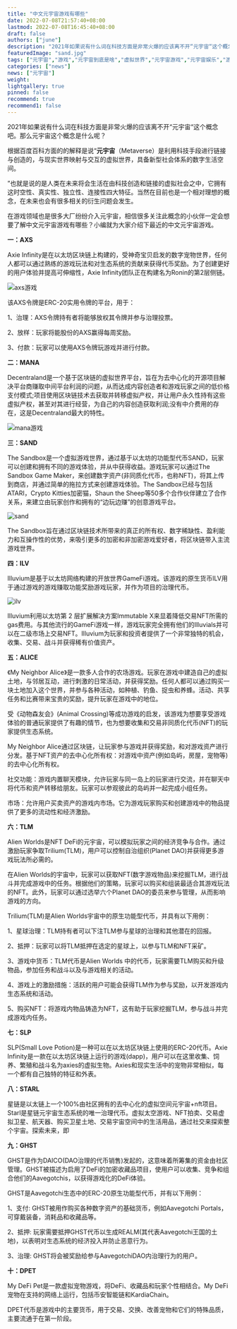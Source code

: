 ```yaml
---
title: "中文元宇宙游戏有哪些"
date: 2022-07-08T21:57:40+08:00
lastmod: 2022-07-08T16:45:40+08:00
draft: false
authors: ["june"]
description: "2021年如果说有什么词在科技方面是非常火爆的应该离不开“元宇宙“这个概念吧。那么元宇宙这个概念是什么呢？"
featuredImage: "sand.jpg"
tags: ["元宇宙","游戏","元宇宙到底是啥","虚拟世界","元宇宙游戏","元宇宙娱乐","游戏推荐"]
categories: ["news"]
news: ["元宇宙"]
weight: 
lightgallery: true
pinned: false
recommend: true
recommend1: false
---
```



2021年如果说有什么词在科技方面是非常火爆的应该离不开“元宇宙“这个概念吧。那么元宇宙这个概念是什么呢？

根据百度百科方面的的解释是说“**元宇宙**（Metaverse）是利用科技手段进行链接与创造的，与现实世界映射与交互的虚拟世界，具备新型社会体系的数字生活空间。

”也就是说的是人类在未来将会生活在由科技创造和链接的虚拟社会之中，它拥有这时空性、真实性、独立性、连接性四大特征。当然在目前也是一个相对理想的概念，在未来也会有很多相关的衍生问题会发生。

在游戏领域也是很多大厂纷纷介入元宇宙，相信很多关注此概念的小伙伴一定会想要了解中文元宇宙游戏有哪些？小编就为大家介绍下最近的中文元宇宙游戏。



**一：AXS** 

Axie Infinity是在以太坊区块链上构建的，受神奇宝贝启发的数字宠物世界，任何人都可以通过熟练的游戏玩法和对生态系统的贡献来获得代币奖励。为了创建更好的用户体验并提高可伸缩性，Axie Infinity团队正在构建名为Ronin的第2层侧链。

![axs游戏](axs.jpg)



该AXS令牌是ERC-20实用令牌的平台，用于：

1、治理：AXS令牌持有者将能够放权其令牌并参与治理投票。

2、放样：玩家将能股份的AXS赢得每周奖励。

3、付款：玩家可以使用AXS令牌玩游戏并进行付款。



**二：MANA** 

Decentraland是一个基于区块链的虚拟世界平台，旨在为去中心化的开源项目解决平台商赚取中间平台利润的问题，从而达成内容创造者和游戏玩家之间的低价格支付模式;项目使用区块链技术去获取并转移虚拟产权，并让用户永久性持有这些虚拟产权，甚至对其进行经营，为自己的内容创造获取利润;没有中介费用的存在，这是Decentraland最大的特性。

![mana游戏](mana.jpg) 



**三：SAND** 

The Sandbox是一个虚拟游戏世界，通过基于以太坊的功能型代币SAND，玩家可以创建和拥有不同的游戏体验，并从中获得收益。游戏玩家可以通过The Sandbox Game Maker，来创建数字资产(非同质化代币，也称NFT)，将其上传到商店，并通过简单的拖拉方式来创建游戏体验。The Sandbox已经与包括ATARI，Crypto Kitties加密猫，Shaun the Sheep等50多个合作伙伴建立了合作关系，来建立由玩家创作和拥有的“边玩边赚”的创意游戏平台。

![sand](sand.jpg) 

The Sandbox旨在通过区块链技术所带来的真正的所有权、数字稀缺性、盈利能力和互操作性的优势，来吸引更多的加密和非加密游戏爱好者，将区块链带入主流游戏世界。



**四：ILV** 

Illuvium是基于以太坊网络构建的开放世界GameFi游戏。该游戏的原生货币ILV用于通过游戏的游戏赚取功能奖励游戏玩家，并作为项目的治理代币。

![ilv](ilv.jpg) 

Illuvium利用以太坊第 2 层扩展解决方案Immutable X来显着降低交易NFT所需的gas费用。与其他流行的GameFi游戏一样，游戏玩家完全拥有他们的Illuvials并可以在二级市场上交易NFT。Illuvium为玩家和投资者提供了一个非常独特的机会，收集、交易、战斗并获得稀有价值资产。



**五：ALICE** 

《My Neighbor Alice》是一款多人合作的农场游戏。玩家在游戏中建造自己的虚拟土地，与邻居互动，进行刺激的日常活动，并获得奖励。任何人都可以通过购买一块土地加入这个世界，并参与各种活动，如种植、钓鱼、捉虫和养蜂。活动、共享任务和比赛带来宝贵的奖励，提升玩家在游戏中的地位。

受《动物森友会》(Animal Crossing)等成功游戏的启发，该游戏为想要享受游戏体验的普通玩家提供了有趣的情节，也为想要收集和交易非同质化代币(NFT)的玩家提供生态系统。

My Neighbor Alice通过区块链，让玩家参与游戏并获得奖励，和对游戏资产进行分发。基于NFT资产的去中心化所有权：对游戏中资产(例如岛屿，房屋，宠物等)的去中心化所有权。

社交功能：游戏内置聊天模块，允许玩家与同一岛上的玩家进行交流，并在聊天中将代币和资产转移给朋友。玩家可以参观彼此的岛屿并一起完成小组任务。

市场：允许用户买卖资产的游戏内市场。它为游戏玩家购买和创建游戏中的物品提供了更多的流动性和经济激励。



**六：TLM** 

Alien Worlds是NFT DeFi的元宇宙，可以模拟玩家之间的经济竞争与合作。通过激励玩家争取Trilium(TLM)，用户可以控制自治组织(Planet DAO)并获得更多游戏玩法所必需的。

在Alien Worlds的宇宙中，玩家可以获取NFT(数字游戏物品)来挖掘TLM，进行战斗并完成游戏中的任务。根据他们的策略，玩家可以购买和组装最适合其游戏玩法的NFT。此外，玩家可以通过选举六个Planet DAO的委员来参与管理，从而影响游戏的方向。

Trilium(TLM)是Alien Worlds宇宙中的原生功能型代币，并具有以下用例：

1、星球治理：TLM持有者可以下注TLM参与星球的治理和其他潜在的回报。

2、抵押：玩家可以将TLM抵押在选定的星球上，以参与TLM和NFT采矿。

3、游戏中货币：TLM代币是Alien Worlds 中的代币，玩家需要TLM购买和升级物品，参加任务和战斗以及与游戏相关的活动。

4、游戏上的激励措施：活跃的用户可能会获得TLM作为参与奖励，以开发游戏内生态系统和活动。

5、购买NFT：将游戏内物品铸造为NFT，这有助于玩家挖掘TLM，参与战斗并完成游戏内任务。



**七：SLP** 

SLP(Small Love Potion)是一种可以在以太坊区块链上使用的ERC-20代币。Axie Infinity是一款在以太坊区块链上运行的游戏(dapp)，用户可以在这里收集、饲养、繁殖和战斗名为axies的虚拟生物。Axies和现实生活中的宠物非常相似，每一个都有自己独特的特征和外表。



**八：STARL** 

星链是以太链上一个100%由社区拥有的去中心化的虚拟空间元宇宙+nft项目。Starl是星链元宇宙生态系统的唯一治理代币。虚拟太空游戏、NFT拍卖、交易虚拟卫星、航天器、购买卫星土地、交易宇宙空间中的生活用品，通过社交来探索整个宇宙。探索未来，即



**九：GHST** 

GHST是作为DAICO(DAO治理的代币销售)发起的，这意味着所筹集的资金由社区管理。GHST被描述为启用了DeFi的加密收藏品项目，使用户可以收集、竞争和组合他们的Aavegotchis，以获得游戏化的DeFi体验。

GHST是Aavegotchi生态中的ERC-20原生功能型代币，并有以下用例：

1、支付: GHST被用作购买各种数字资产的基础货币，例如Aavegotchi Portals，可穿戴装备，消耗品和收藏品等。

2、抵押: 玩家需要抵押GHST代币以生成REALM(其代表Aavegotchi王国的土地)，以表明对生态系统的经济投入并防止恶意行为。

3、治理: GHST将会被奖励给参与AavegotchiDAO内治理行为的用户。



**十：DPET** 

My DeFi Pet是一款虚拟宠物游戏，将DeFi、收藏品和玩家个性相结合。My DeFi宠物在支持的网络上运行，包括币安智能链和KardiaChain。

DPET代币是游戏中的主要货币，用于交易、交换、改善宠物和它们的特殊品质，主要流通于在第一阶段。